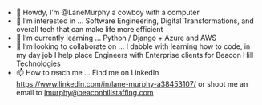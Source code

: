 - 👋 Howdy, I’m @LaneMurphy a cowboy with a computer
- 👀 I’m interested in ... Software Engineering, Digital Transformations, and overall tech that can make life more efficient 
- 🌱 I’m currently learning ... Python / Django + Azure and AWS
- 💞️ I’m looking to collaborate on ... I dabble with learning how to code, in my day job I help place Engineers with Enterprise clients for Beacon Hill Technologies
- 📫 How to reach me ... Find me on LinkedIn https://www.linkedin.com/in/lane-murphy-a38453107/ or shoot me an email to lmurphy@beaconhillstaffing.com

<!---
LaneMurphy/LaneMurphy is a ✨ special ✨ repository because its `README.md` (this file) appears on your GitHub profile.
You can click the Preview link to take a look at your changes.
--->
